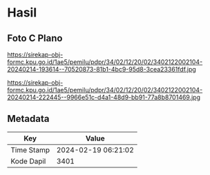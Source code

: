 # Hasil

## Foto C Plano

https://sirekap-obj-formc.kpu.go.id/1ae5/pemilu/pdpr/34/02/12/20/02/3402122002104-20240214-193614--70520873-81b1-4bc9-95d8-3cea23361fdf.jpg

https://sirekap-obj-formc.kpu.go.id/1ae5/pemilu/pdpr/34/02/12/20/02/3402122002104-20240214-222445--9966e51c-d4a1-48d9-bb91-77a8b8701469.jpg


## Metadata

| Key        | Value               |
| ---------- | ------------------- |
| Time Stamp | 2024-02-19 06:21:02 |
| Kode Dapil | 3401                |



